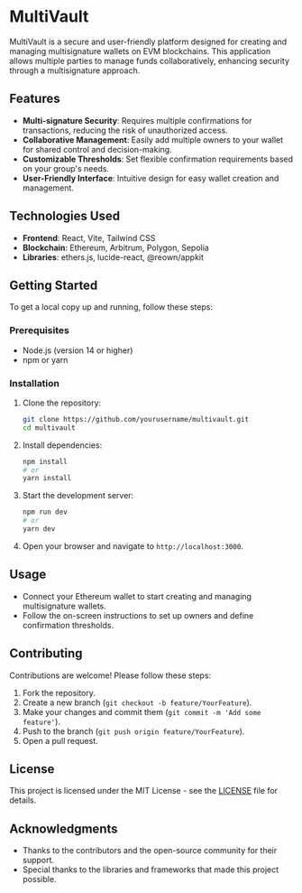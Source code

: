 # MultiVault

MultiVault is a secure and user-friendly platform designed for creating and managing multisignature wallets on EVM blockchains. This application allows multiple parties to manage funds collaboratively, enhancing security through a multisignature approach.

## Features

- **Multi-signature Security**: Requires multiple confirmations for transactions, reducing the risk of unauthorized access.
- **Collaborative Management**: Easily add multiple owners to your wallet for shared control and decision-making.
- **Customizable Thresholds**: Set flexible confirmation requirements based on your group's needs.
- **User-Friendly Interface**: Intuitive design for easy wallet creation and management.

## Technologies Used

- **Frontend**: React, Vite, Tailwind CSS
- **Blockchain**: Ethereum, Arbitrum, Polygon, Sepolia
- **Libraries**: ethers.js, lucide-react, @reown/appkit

## Getting Started

To get a local copy up and running, follow these steps:

### Prerequisites

- Node.js (version 14 or higher)
- npm or yarn

### Installation

1. Clone the repository:
   ```bash
   git clone https://github.com/yourusername/multivault.git
   cd multivault
   ```

2. Install dependencies:
   ```bash
   npm install
   # or
   yarn install
   ```

3. Start the development server:
   ```bash
   npm run dev
   # or
   yarn dev
   ```

4. Open your browser and navigate to `http://localhost:3000`.

## Usage

- Connect your Ethereum wallet to start creating and managing multisignature wallets.
- Follow the on-screen instructions to set up owners and define confirmation thresholds.

## Contributing

Contributions are welcome! Please follow these steps:

1. Fork the repository.
2. Create a new branch (`git checkout -b feature/YourFeature`).
3. Make your changes and commit them (`git commit -m 'Add some feature'`).
4. Push to the branch (`git push origin feature/YourFeature`).
5. Open a pull request.

## License

This project is licensed under the MIT License - see the [LICENSE](LICENSE) file for details.

## Acknowledgments

- Thanks to the contributors and the open-source community for their support.
- Special thanks to the libraries and frameworks that made this project possible.